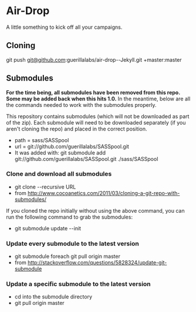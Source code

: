 # Air-Drop

A little something to kick off all your campaigns.

## Cloning

git push git@github.com:guerillalabs/air-drop--Jekyll.git +master:master

## Submodules

**For the time being, all submodules have been removed from this repo. Some may be added back when this hits 1.0.** In the meantime, below are all the commands needed to work with the submodules properly.

This repository contains submodules (which will not be downloaded as part of the zip). Each submodule will need to be downloaded separately (if you aren't cloning the repo) and placed in the correct position.

* path = sass/SASSpool
* url = git://github.com/guerillalabs/SASSpool.git
* It was added with: git submodule add git://github.com/guerillalabs/SASSpool.git ./sass/SASSpool

### Clone and download all submodules

* git clone --recursive URL
* from http://www.cocoanetics.com/2011/03/cloning-a-git-repo-with-submodules/

If you cloned the repo initially without using the above command, you can run the following command to grab the submodules:

* git submodule update --init

### Update every submodule to the latest version

* git submodule foreach git pull origin master
* from http://stackoverflow.com/questions/5828324/update-git-submodule

### Update a specific submodule to the latest version

* cd into the submodule directory
* git pull origin master
